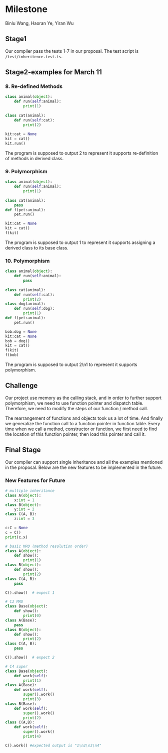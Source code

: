# Milestone

Binlu Wang, Haoran Ye, Yiran Wu

## Stage1

Our compiler pass the tests 1-7 in our proposal. The test script is `/test/inheritence.test.ts`.

## Stage2-examples for March 11

### 8.  Re-defined Methods

```python
class animal(object):
    def run(self:animal):
        print(1)
        
class cat(animal):
    def run(self:cat):
        print(2)
        
kit:cat = None
kit = cat()
kit.run()
```

The program is supposed to output 2 to represent it supports re-definition of methods in derived class.

### 9.  Polymorphism

```python
class animal(object):
    def run(self:animal):
        print(1)
        
class cat(animal):
    pass
def f(pet:animal):
    pet.run()

kit:cat = None
kit = cat()
f(kit)
```

The program is supposed to output 1 to represent it supports assigning a derived class to its base class.

### 10.  Polymorphism

```python
class animal(object):
    def run(self:animal):
        pass
        
class cat(animal):
    def run(self:cat):
        print(2)
class dog(animal):
    def run(self:dog):
        print(1)
def f(pet:animal):
    pet.run()

bob:dog = None
kit:cat = None
bob = dog()
kit = cat()
f(kit)
f(bob)
```

The program is supposed to output 2\n1 to represent it supports polymorphism.

## Challenge

Our project use memory as the calling stack, and in order to further support polymorphism, we need to use function pointer and dispatch table. Therefore, we need to modify the steps of our function / method call. 

The rearrangement of functions and objects took us a lot of time. And finally we generalize the function call to a function pointer in function table. Every time when we call a method, constructor or function, we first need to find the location of this function pointer, then load this pointer and call it. 



## Final Stage

Our compiler can support single inheritance and all the examples mentioned in the proposal. Below are the new features to be implemented in the future.

### New Features for Future

```python
# multiple inheritance
class A(object):
    x:int = 1
class B(object):
    y:int = 2
class C(A, B):
    z:int = 3

c:C = None
c = C()
print(c.x)
```



```python
# basic MRO (method resolution order)
class A(object):
    def show():
        print(1)
class B(object):
    def show():
        print(2)
class C(A, B):
    pass

C().show()  # expect 1
```



```python
# C3 MRO
class Base(object):
    def show():
        print(0)
class A(Base):
    pass
class B(object):
    def show():
        print(2)
class C(A, B):
    pass

C().show()  # expect 2
```

```python
# C4 super
class Base(object):
	def work(self):
		print(1)
class A(Base):
	def work(self):
		super().work()
		print(3)
class B(Base):
	def work(self):
		super().work()
		print(2)
class C(A,B):
	def work(self):
		super().work()
		print(4)

C().work() #expected output is "1\n2\n3\n4"
```







